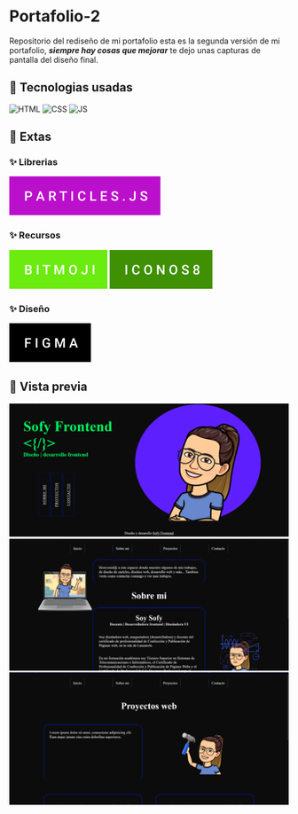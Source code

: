 # Portafolio-2
Repositorio del rediseño de mi portafolio 
esta es la segunda versión de mi portafolio, **_siempre hay cosas que mejorar_** te dejo unas 
capturas de pantalla del diseño final. 


## 📍 Tecnologias usadas 

![HTML](https://img.shields.io/badge/html5%20-%23E34F26.svg?&style=for-the-badge&logo=html5&logoColor=white)
![CSS](https://img.shields.io/badge/css3%20-%231572B6.svg?&style=for-the-badge&logo=css3&logoColor=white)
![JS](https://img.shields.io/badge/javascript%20-%23323330.svg?&style=for-the-badge&logo=javascript&logoColor=%23F7DF1E)

## 📍 Extas

### ✨ Librerias

![particles.js](https://github.com/SofyFrontend/portafolio-2/blob/main/img-read/particles.js.svg)

### ✨ Recursos

![bitmoji](https://github.com/SofyFrontend/portafolio-2/blob/main/img-read/bitmoji.svg)
![iconos8](https://github.com/SofyFrontend/portafolio-2/blob/main/img-read/iconos8.svg)

### ✨ Diseño

![figma](https://github.com/SofyFrontend/portafolio-2/blob/main/img-read/figma.svg)



## 📍 Vista previa 
![vista previa](https://github.com/SofyFrontend/portafolio-2/blob/main/vistaprevia1.png)
![vista previa 2](https://github.com/SofyFrontend/portafolio-2/blob/main/vistaprevia2.png)
![vista previa 3 ](https://github.com/SofyFrontend/portafolio-2/blob/main/vistaprevia3.png)
